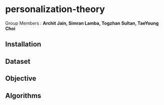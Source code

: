 # personalization-theory
 Group Members : **Archit Jain, Simran Lamba, Togzhan Sultan, TaeYoung Choi**

## Installation

## Dataset

## Objective

## Algorithms
